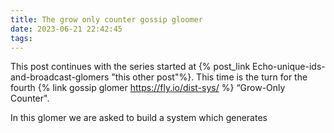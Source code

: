 ```yaml
---
title: The grow only counter gossip gloomer
date: 2023-06-21 22:42:45
tags:
---
```


This post continues with the series started at {% post_link Echo-unique-ids-and-broadcast-glomers "this other post"%}. This time is the turn for the fourth {% link gossip glomer https://fly.io/dist-sys/ %} “Grow-Only Counter".

In this glomer we are asked to build a system which generates 